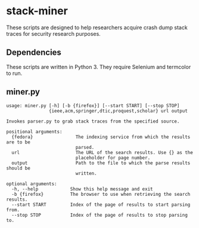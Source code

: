 # stack-miner
These scripts are designed to help researchers acquire crash dump stack traces for security research purposes.

## Dependencies

These scripts are written in Python 3. They require Selenium and termcolor to run.

## miner.py

```
usage: miner.py [-h] [-b {firefox}] [--start START] [--stop STOP]
                {ieee,acm,springer,dtic,proquest,scholar} url output

Invokes parser.py to grab stack traces from the specified source.

positional arguments:
  {fedora}                The indexing service from which the results are to be
                          parsed.
  url                     The URL of the search results. Use {} as the
                          placeholder for page number.
  output                  Path to the file to which the parse results should be
                          written.

optional arguments:
  -h, --help            Show this help message and exit
  -b {firefox}          The browser to use when retrieving the search results.
  --start START         Index of the page of results to start parsing from.
  --stop STOP           Index of the page of results to stop parsing to.
```

